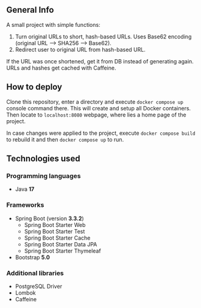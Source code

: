 ## General Info

A small project with simple functions:
1. Turn original URLs to short, hash-based URLs. Uses Base62 encoding (original URL --> SHA256 --> Base62).
2. Redirect user to original URL from hash-based URL.

If the URL was once shortened, get it from DB instead of generating again. URLs and hashes get cached with Caffeine.

## How to deploy

Clone this repository, enter a directory and execute ```docker compose up``` console command there. This will create and setup all Docker containers. Then locate to ```localhost:8080``` webpage, where lies a home page of the project.

In case changes were applied to the project, execute ```docker compose build``` to rebuild it and then ```docker compose up``` to run.

## Technologies used

### Programming languages
- Java **17**

### Frameworks
- Spring Boot (version **3.3.2**)
  - Spring Boot Starter Web
  - Spring Boot Starter Test
  - Spring Boot Starter Cache
  - Spring Boot Starter Data JPA
  - Spring Boot Starter Thymeleaf
- Bootstrap **5.0**
 
### Additional libraries
- PostgreSQL Driver
- Lombok
- Caffeine


